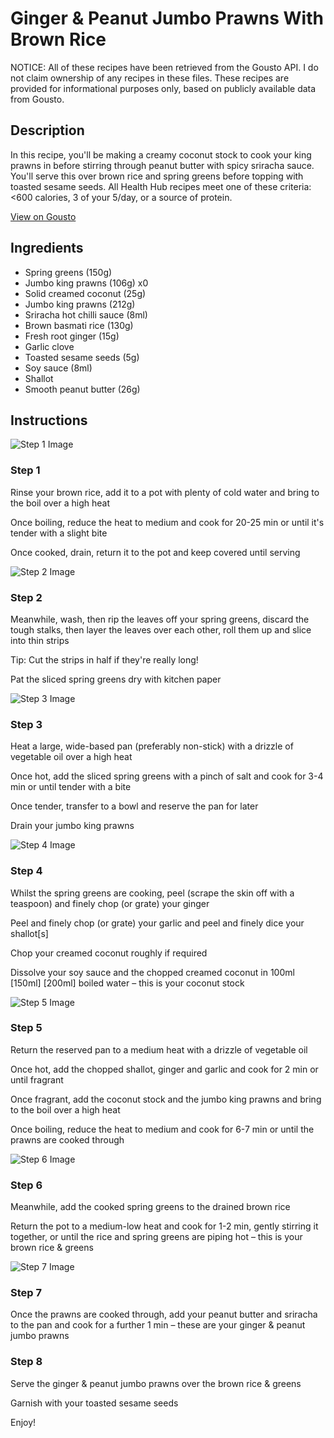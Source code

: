 # Ginger & Peanut Jumbo Prawns With Brown Rice

NOTICE: All of these recipes have been retrieved from the Gousto API. I do not claim ownership of any recipes in these files. These recipes are provided for informational purposes only, based on publicly available data from Gousto.

## Description

In this recipe, you'll be making a creamy coconut stock to cook your king prawns in before stirring through peanut butter with spicy sriracha sauce. You'll serve this over brown rice and spring greens before topping with toasted sesame seeds. All Health Hub recipes meet one of these criteria: <600 calories, 3 of your 5/day, or a source of protein.

[View on Gousto](https://www.gousto.co.uk/recipes/cookbook/ginger-peanut-prawns-with-sesame-brown-rice)

## Ingredients

- Spring greens (150g)
- Jumbo king prawns (106g) x0
- Solid creamed coconut (25g)
- Jumbo king prawns (212g)
- Sriracha hot chilli sauce (8ml)
- Brown basmati rice (130g)
- Fresh root ginger (15g)
- Garlic clove
- Toasted sesame seeds (5g)
- Soy sauce (8ml)
- Shallot
- Smooth peanut butter (26g)

## Instructions

![Step 1 Image](https://production-media.gousto.co.uk/cms/recipe-step-image/2356-Step-1-x200.jpg)

### Step 1

Rinse your brown rice, add it to a pot with plenty of cold water and bring to the boil over a high heat

Once boiling, reduce the heat to medium and cook for 20-25 min or until it's tender with a slight bite

Once cooked, drain, return it to the pot and keep covered until serving

![Step 2 Image](https://production-media.gousto.co.uk/cms/recipe-step-image/Step-2-1724232610214-x200.jpg)

### Step 2

Meanwhile, wash, then rip the leaves off your spring greens, discard the tough stalks, then layer the leaves over each other, roll them up and slice into thin strips

Tip: Cut the strips in half if they're really long!

Pat the sliced spring greens dry with kitchen paper

![Step 3 Image](https://production-media.gousto.co.uk/cms/recipe-step-image/Step-3-1724232606306-x200.jpg)

### Step 3

Heat a large, wide-based pan (preferably non-stick) with a drizzle of vegetable oil over a high heat

Once hot, add the sliced spring greens with a pinch of salt and cook for 3-4 min or until tender with a bite

Once tender, transfer to a bowl and reserve the pan for later

Drain your jumbo king prawns

![Step 4 Image](https://production-media.gousto.co.uk/cms/recipe-step-image/Step-4-1724232613748-x200.jpg)

### Step 4

Whilst the spring greens are cooking, peel (scrape the skin off with a teaspoon) and finely chop (or grate) your ginger

Peel and finely chop (or grate) your garlic and peel and finely dice your shallot[s]

Chop your creamed coconut roughly if required

Dissolve your soy sauce and the chopped creamed coconut in 100ml <span class="text-purple">[150ml] </span><span class="text-danger">[200ml]</span> boiled water – this is your coconut stock

![Step 5 Image](https://production-media.gousto.co.uk/cms/recipe-step-image/Step-5-1724232618414-x200.jpg)

### Step 5

Return the reserved pan to a medium heat with a drizzle of vegetable oil

Once hot, add the chopped shallot, ginger and garlic and cook for 2 min or until fragrant

Once fragrant, add the coconut stock and the jumbo king prawns and bring to the boil over a high heat

Once boiling, reduce the heat to medium and cook for 6-7 min or until the prawns are cooked through

![Step 6 Image](https://production-media.gousto.co.uk/cms/recipe-step-image/Step-6-1724232624748-x200.jpg)

### Step 6

Meanwhile, add the cooked spring greens to the drained brown rice

Return the pot to a medium-low heat and cook for 1-2 min, gently stirring it together, or until the rice and spring greens are piping hot – this is your brown rice & greens

![Step 7 Image](https://production-media.gousto.co.uk/cms/recipe-step-image/Step-7-1724232628023-x200.jpg)

### Step 7

Once the prawns are cooked through, add your peanut butter and sriracha to the pan and cook for a further 1 min – these are your ginger & peanut jumbo prawns

### Step 8

Serve the ginger & peanut jumbo prawns over the brown rice & greens

Garnish with your toasted sesame seeds

Enjoy!

